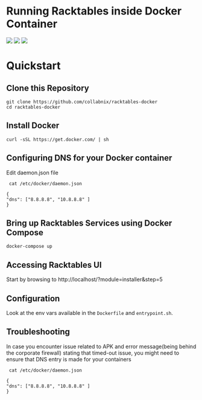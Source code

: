 # Running Racktables inside Docker Container

[![](https://img.shields.io/docker/pulls/ptman/racktables.svg)](https://hub.docker.com/r/ptman/racktables/)
[![](https://img.shields.io/docker/automated/ptman/racktables.svg)](https://hub.docker.com/r/ptman/racktables/builds/)
[![](https://images.microbadger.com/badges/image/ptman/racktables.svg)](http://microbadger.com/images/ptman/racktables)

# Quickstart

## Clone this Repository

```
git clone https://github.com/collabnix/racktables-docker
cd racktables-docker
```

## Install Docker

```
curl -sSL https://get.docker.com/ | sh
```

## Configuring DNS for your Docker container

Edit daemon.json file

```
 cat /etc/docker/daemon.json
```

```
{
"dns": ["8.8.8.8", "10.8.8.8" ]
}
```

## Bring up Racktables Services using Docker Compose

```
docker-compose up
```

## Accessing Racktables UI

Start by browsing to http://localhost/?module=installer&step=5

## Configuration

Look at the env vars available in the `Dockerfile` and `entrypoint.sh`.

## Troubleshooting

In case you encounter issue related to APK and error message(being behind the corporate firewall) stating that timed-out issue, you might need to ensure that DNS entry is made for your containers

```
 cat /etc/docker/daemon.json
```

```
{
"dns": ["8.8.8.8", "10.8.8.8" ]
}
```
